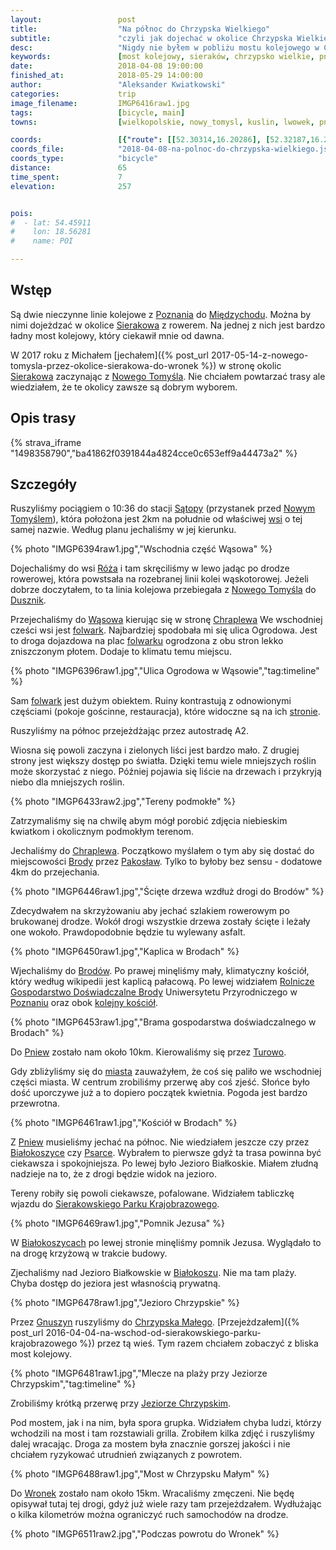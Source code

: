 ```yaml
---
layout:                 post
title:                  "Na północ do Chrzypska Wielkiego"
subtitle:               "czyli jak dojechać w okolice Chrzypska Wielkiego (i Sierakowa) gdy nie ma połączeń kolejowych"
desc:                   "Nigdy nie byłem w pobliżu mostu kolejowego w Chrzypsku. Bardzo mi się podobała trasa z Nowego Tomyśla i dlatego chciałem przejechać ponownie przez te okolice, lecz nie dokładnie."
keywords:               [most kolejowy, sieraków, chrzypsko wielkie, pniewy, folwark, wąsowo, fioletowe kwiatki]
date:                   2018-04-08 19:00:00
finished_at:            2018-05-29 14:00:00
author:                 "Aleksander Kwiatkowski"
categories:             trip
image_filename:         IMGP6416raw1.jpg
tags:                   [bicycle, main]
towns:                  [wielkopolskie, nowy_tomysl, kuslin, lwowek, pniewy, chrzypsko_wielkie, wronki]

coords:                 [{"route": [[52.30314,16.20286], [52.32187,16.21471], [52.34972,16.21582], [52.36544,16.25247], [52.39552,16.28620], [52.40850,16.29015], [52.43112,16.29770], [52.44022,16.29522], [52.45963,16.30311], [52.48216,16.30037], [52.49554,16.28895], [52.50646,16.25033], [52.51702,16.24835], [52.53811,16.25282], [52.57506,16.23685], [52.58987,16.26217], [52.61739,16.23702], [52.62766,16.23093], [52.63110,16.25522], [52.62562,16.25857], [52.64370,16.29298], [52.66567,16.30878], [52.67161,16.30234], [52.69101,16.33315], [52.69726,16.35744], [52.70709,16.37015], [52.70485,16.38542]], "type": "bicycle"}]
coords_file:            "2018-04-08-na-polnoc-do-chrzypska-wielkiego.json"
coords_type:            "bicycle"
distance:               65
time_spent:             7
elevation:              257


pois:
#  - lat: 54.45911
#    lon: 18.56281
#    name: POI

---
```


[wiki-brody]: https://pl.wikipedia.org/wiki/Brody_(powiat_nowotomyski)
[wiki-miedzychod]: https://pl.wikipedia.org/wiki/Mi%C4%99dzych%C3%B3d
[wiki-sierakow]: https://pl.wikipedia.org/wiki/Sierak%C3%B3w
[wiki-nowy-tomysl]: https://pl.wikipedia.org/wiki/Nowy_Tomy%C5%9Bl
[wiki-satopy-stacja]: https://pl.wikipedia.org/wiki/S%C4%85topy_(przystanek_kolejowy)
[wiki-satopy]: https://pl.wikipedia.org/wiki/S%C4%85topy_(wojew%C3%B3dztwo_wielkopolskie)
[wiki-duszniki]: https://pl.wikipedia.org/wiki/Duszniki_(wojew%C3%B3dztwo_wielkopolskie)
[wiki-wasowo]: https://pl.wikipedia.org/wiki/W%C4%85sowo
[wiki-chraplewo]: https://pl.wikipedia.org/wiki/Chraplewo_(wie%C5%9B_w_powiecie_nowotomyskim)
[wiki-pakoslaw]: https://pl.wikipedia.org/wiki/Pakos%C5%82aw_(powiat_nowotomyski)
[wiki-pniewy]: https://pl.wikipedia.org/wiki/Pniewy
[wiki-turowo]: https://pl.wikipedia.org/wiki/Turowo_(wojew%C3%B3dztwo_wielkopolskie)
[wiki-bialokoszyce]: https://pl.wikipedia.org/wiki/Bia%C5%82okoszyce
[wiki-psarce]: https://pl.wikipedia.org/wiki/Psarce
[wiki-bialokosz]: https://pl.wikipedia.org/wiki/Bia%C5%82okosz
[wiki-gnuszyn]: https://pl.wikipedia.org/wiki/Gnuszyn
[wiki-chrzypsko-male]: https://pl.wikipedia.org/wiki/Chrzypsko_Ma%C5%82e
[wiki-jezioro-chrzypskie]: https://pl.wikipedia.org/wiki/Jezioro_Chrzypskie
[wiki-wronki]: https://pl.wikipedia.org/wiki/Wronki
[wiki-roza]: https://pl.wikipedia.org/wiki/R%C3%B3%C5%BCa_(powiat_nowotomyski)
[wiki-brody-kosciol]: https://pl.wikipedia.org/wiki/Ko%C5%9Bci%C3%B3%C5%82_%C5%9Bw._Andrzeja_Aposto%C5%82a_w_Brodach
[wiki-sierakowski-park]: https://pl.wikipedia.org/wiki/Sierakowski_Park_Krajobrazowy
[wiki-poznan]: https://pl.wikipedia.org/wiki/Pozna%C5%84
[wini-pniewy]: https://pl.wikipedia.org/wiki/Pniewy

[folwark-wasowo]: http://folwarkwasowo.pl/
[brody-gospodarstwo]: http://www.up.poznan.pl/rgdbrody/

## Wstęp

Są dwie nieczynne linie kolejowe z [Poznania][wiki-poznan]
do [Międzychodu][wiki-miedzychod]. Można by nimi
dojeżdzać w okolice [Sierakowa][wiki-sierakow] z rowerem.
Na jednej z nich jest bardzo ładny most kolejowy, który ciekawił mnie od
dawna.

W 2017 roku z Michałem [jechałem]({% post_url 2017-05-14-z-nowego-tomysla-przez-okolice-sierakowa-do-wronek %})
w stronę okolic [Sierakowa][wiki-sierakow] zaczynając z [Nowego Tomyśla][wiki-nowy-tomysl].
Nie chciałem powtarzać trasy ale wiedziałem, że te okolicy zawsze są dobrym
wyborem.

## Opis trasy

{% strava_iframe "1498358790","ba41862f0391844a4824cce0c653eff9a44473a2" %}

## Szczegóły

Ruszyliśmy pociągiem o 10:36 do stacji [Sątopy][wiki-satopy-stacja]
(przystanek przed [Nowym Tomyślem][wiki-nowy-tomysl]), która położona jest 2km na południe
od właściwej [wsi][wiki-satopy] o tej samej nazwie. Według planu jechaliśmy w jej kierunku.

{% photo "IMGP6394raw1.jpg","Wschodnia część Wąsowa" %}

Dojechaliśmy do wsi [Róża][wiki-roza] i tam skręciliśmy w lewo jadąc po drodze rowerowej,
która powstsała na rozebranej linii kolei wąskotorowej.
Jeżeli dobrze doczytałem, to ta linia kolejowa przebiegała z [Nowego Tomyśla][wiki-nowy-tomysl] do
[Dusznik][wiki-duszniki].

Przejechaliśmy do [Wąsowa][wiki-wasowo] kierując się w stronę [Chraplewa][wiki-chraplewo]
We wschodniej cześci wsi jest [folwark][folwark-wasowo]. Najbardziej spodobała mi się ulica
Ogrodowa. Jest to droga dojazdowa na plac [folwarku][folwark-wasowo] ogrodzona
z obu stron lekko zniszczonym
płotem. Dodaje to klimatu temu miejscu.

{% photo "IMGP6396raw1.jpg","Ulica Ogrodowa w Wąsowie","tag:timeline" %}

Sam [folwark][folwark-wasowo] jest dużym obiektem. Ruiny kontrastują z odnowionymi częściami
(pokoje gościnne, restauracja), które widoczne są na ich [stronie][folwark-wasowo].

Ruszyliśmy na północ przejeżdżając przez autostradę A2.

Wiosna się powoli zaczyna i zielonych liści jest bardzo mało. Z drugiej strony
jest większy dostęp po światła. Dzięki temu wiele
mniejszych roślin może skorzystać z niego. Później pojawia się liście na drzewach i
przykryją niebo dla mniejszych roślin.

{% photo "IMGP6433raw2.jpg","Tereny podmokłe" %}

Zatrzymaliśmy się na chwilę abym mógł porobić zdjęcia niebieskim kwiatkom
i okolicznym podmokłym terenom.

Jechaliśmy do [Chraplewa][wiki-chraplewo].
Początkowo myślałem o tym aby się dostać do miejscowości [Brody][wiki-brody]
przez [Pakosław][wiki-pakoslaw]. Tylko to byłoby bez sensu - dodatowe 4km
do przejechania.

{% photo "IMGP6446raw1.jpg","Ścięte drzewa wzdłuż drogi do Brodów" %}

Zdecydwałem na skrzyżowaniu aby jechać szlakiem rowerowym po brukowanej drodze.
Wokół drogi wszystkie drzewa zostały ścięte
i leżały one wokoło. Prawdopodobnie będzie tu wylewany asfalt.

{% photo "IMGP6450raw1.jpg","Kaplica w Brodach" %}

Wjechaliśmy do [Brodów][wiki-brody]. Po prawej minęliśmy mały,
klimatyczny kościół, który według wikipedii jest kaplicą pałacową.
Po lewej widziałem [Rolnicze Gospodarstwo Doświadczalne Brody][brody-gospodarstwo]
Uniwersytetu Przyrodniczego w [Poznaniu][wiki-poznan]
oraz obok [kolejny kościół][wiki-brody-kosciol].

{% photo "IMGP6453raw1.jpg","Brama gospodarstwa doświadczalnego w Brodach" %}

Do [Pniew][wiki-pniewy] zostało nam około 10km. Kierowaliśmy się przez [Turowo][wiki-turowo].

Gdy zbliżyliśmy się do [miasta][wini-pniewy] zauważyłem, że coś się paliło we wschodniej części miasta.
W centrum zrobiliśmy przerwę aby coś zjeść. Słońce było dość uporczywe już
a to dopiero początek kwietnia. Pogoda jest bardzo przewrotna.

{% photo "IMGP6461raw1.jpg","Kościół w Brodach" %}

Z [Pniew][wiki-pniewy] musieliśmy jechać na północ. Nie wiedziałem jeszcze czy
przez [Białokoszyce][wiki-bialokoszyce] czy [Psarce][wiki-psarce]. Wybrałem to pierwsze
gdyż ta trasa powinna być ciekawsza i spokojniejsza. Po lewej było Jezioro Białkoskie.
Miałem złudną nadzieje na to, że z drogi będzie widok na jezioro.

Tereny robiły się powoli ciekawsze, pofalowane. Widziałem tabliczkę wjazdu do
[Sierakowskiego Parku Krajobrazowego][wiki-sierakowski-park].

{% photo "IMGP6469raw1.jpg","Pomnik Jezusa" %}

W [Białokoszycach][wiki-bialokoszyce] po lewej stronie minęliśmy pomnik Jezusa.
Wyglądało to na drogę krzyżową w trakcie budowy.

Zjechaliśmy nad Jezioro Białkowskie w [Białokoszu][wiki-bialokosz].
Nie ma tam plaży. Chyba dostęp do jeziora
jest własnością prywatną.

{% photo "IMGP6478raw1.jpg","Jezioro Chrzypskie" %}

Przez [Gnuszyn][wiki-gnuszyn] ruszyliśmy do
[Chrzypska Małego][wiki-chrzypsko-male].
[Przejeżdzałem]({% post_url 2016-04-04-na-wschod-od-sierakowskiego-parku-krajobrazowego %})
przez tą wieś. Tym razem chciałem zobaczyć z bliska most kolejowy.

{% photo "IMGP6481raw1.jpg","Mlecze na plaży przy Jeziorze Chrzypskim","tag:timeline" %}

Zrobiliśmy krótką przerwę przy [Jeziorze Chrzypskim][wiki-jezioro-chrzypskie].

Pod mostem, jak i na nim, była spora grupka. Widziałem chyba ludzi, którzy wchodzili na most
i tam rozstawiali grilla. Zrobiłem kilka zdjęć i ruszyliśmy dalej wracając.
Droga za mostem była znacznie gorszej jakości i nie chciałem ryzykować utrudnień
związanych z powrotem.

{% photo "IMGP6488raw1.jpg","Most w Chrzypsku Małym" %}

Do [Wronek][wiki-wronki] zostało nam około 15km. Wracaliśmy zmęczeni.
Nie będę opisywał tutaj tej drogi, gdyż już wiele razy tam przejeżdzałem.
Wydłużając o kilka kilometrów można ograniczyć ruch samochodów na drodze.

{% photo "IMGP6511raw2.jpg","Podczas powrotu do Wronek" %}
